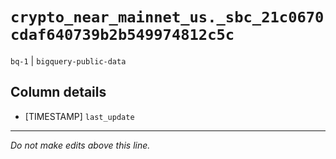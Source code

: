 # `crypto_near_mainnet_us._sbc_21c0670cdaf640739b2b549974812c5c`
`bq-1` | `bigquery-public-data`

## Column details
* [TIMESTAMP] `last_update`

-------------------------------------------------------------------------------
*Do not make edits above this line.*
